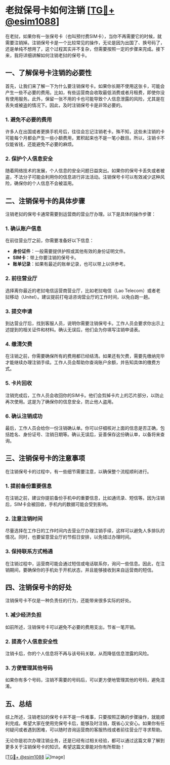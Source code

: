 # 老挝保号卡如何注销 [[TG💪+ @esim1088](https://t.me/s/esim1088)]

在老挝，如果你有一张保号卡（也叫预付费SIM卡），当你不再需要它的时候，就需要注销掉。注销保号卡是一个比较常见的操作，无论是因为出国了、换号码了，还是单纯不想用了，这个过程其实并不复杂，但需要按照一定的步骤来完成。接下来，我将详细讲解如何注销老挝的保号卡。

## 一、了解保号卡注销的必要性

首先，让我们来了解一下为什么要注销保号卡。如果你长期不使用这张卡，可能会产生一些不必要的费用。比如，有些运营商会收取最低消费或者月租费，即使你没有使用服务。此外，保留一张不用的卡也可能导致个人信息泄露的风险，尤其是在丢失或被盗的情况下。因此，及时注销保号卡是非常必要的。

### 1. 避免不必要的费用

许多人在出国或者更换手机号后，往往会忘记注销老卡。殊不知，这些未注销的卡可能每个月都会产生一些小额费用，累积起来也不是一笔小数目。所以，注销卡不仅能省钱，还能避免不必要的麻烦。

### 2. 保护个人信息安全

随着网络技术的发展，个人信息的安全问题日益突出。如果你的保号卡丢失或者被盗，不法分子可能会利用你的信息进行非法活动。注销保号卡可以有效减少这种风险，确保你的个人信息不会被滥用。

## 二、注销保号卡的具体步骤

注销老挝的保号卡通常需要到运营商的营业厅办理。以下是具体的操作步骤：

### 1. 确认账户信息

在前往营业厅之前，你需要准备好以下信息：
- **身份证件**：一般需要提供护照或其他有效的身份证明文件。
- **SIM卡**：带上你要注销的保号卡。
- **账单记录**：如果有最近的账单记录，也可以带上以供参考。

### 2. 前往营业厅

选择离你最近的老挝电信运营商营业厅，比如老挝电信（Lao Telecom）或者老挝移动（Unitel）。建议提前打电话咨询营业厅的工作时间，以免白跑一趟。

### 3. 提交申请

到达营业厅后，找到客服人员，说明你需要注销保号卡。工作人员会要求你出示上述提到的相关证件和材料。确认无误后，他们会为你填写注销申请表。

### 4. 缴清欠费

在注销之前，你需要确保所有的费用都已经结清。如果还有欠费，需要先缴纳完毕才能继续办理注销手续。工作人员会帮助你查询账户余额，并告知具体的缴费方式。

### 5. 卡片回收

注销完成后，工作人员会收回你的SIM卡。他们会剪掉卡片上的芯片部分，以防止再次使用。这是为了确保你的信息安全，防止他人盗用。

### 6. 确认注销成功

最后，工作人员会给你一份注销确认单。你可以仔细核对上面的信息是否正确，包括姓名、身份证号、注销日期等。确认无误后，妥善保存这份确认单，以备将来查询。

## 三、注销保号卡的注意事项

在注销保号卡的过程中，有一些细节需要注意，以确保整个流程顺利进行。

### 1. 提前备份重要信息

在注销之前，建议你提前备份手机中的重要信息，比如通讯录、短信等。因为注销后，SIM卡会被回收，手机内的数据可能会受到影响。

### 2. 注意注销时间

尽量选择在工作日的工作时间内去营业厅办理注销手续，这样可以避免人多排队的情况。同时，也要留意营业厅的节假日安排，以免错过办理时间。

### 3. 保持联系方式畅通

在注销过程中，运营商可能会通过短信或电话联系你，询问一些信息。因此，在注销期间，要确保你的手机处于开机状态，并且能够接收到来自运营商的短信。

## 四、注销保号卡的好处

注销保号卡不仅是一种负责任的行为，还能带来很多实际的好处。

### 1. 减少经济负担

如前所述，注销保号卡可以避免不必要的费用支出，节省一笔开销。

### 2. 提高个人信息安全性

注销卡后，你的个人信息将不再与该号码关联，从而降低信息泄露的风险。

### 3. 方便管理其他号码

如果你有多个号码，注销不需要的号码后，可以更方便地管理其他的号码，避免混淆。

## 五、总结

综上所述，注销老挝的保号卡并不是一件难事，只要按照正确的步骤操作，就能顺利完成。希望大家在使用完保号卡后，能够及时注销，既省心又安心。如果你有任何疑问或者遇到困难，可以随时咨询运营商的客服热线或者前往营业厅寻求帮助。

无论你是初次办理注销业务，还是已经有过相关经验，都可以通过这篇文章了解到更多关于注销保号卡的知识。希望这篇文章能对你有所帮助！

[[TG💪+ @esim1088](https://t.me/s/esim1088) ![Image](https://i.postimg.cc/4NQfJmqS/Snipaste-2025-05-13-00-14-12.png)]